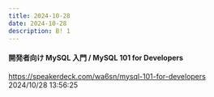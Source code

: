 ```yaml
---
title: 2024-10-28
date: 2024-10-28
description: B! 1
---
```


#### 開発者向け MySQL 入門 / MySQL 101 for Developers
https://speakerdeck.com/wa6sn/mysql-101-for-developers<br>
2024/10/28 13:56:25<br>


